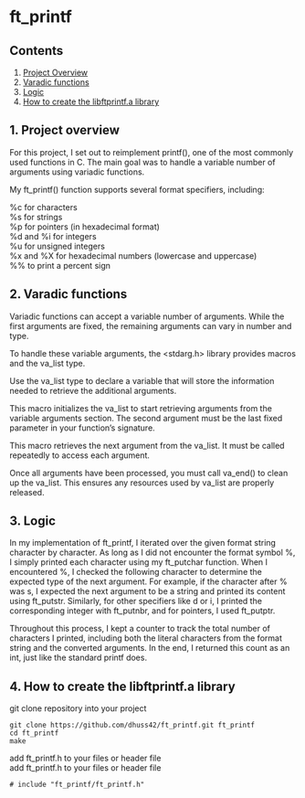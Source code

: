 # ft_printf

## Contents

1. [Project Overview](#1-Project-overview)
2. [Varadic functions](#2-Varadic-functions)
3. [Logic](#3-Logic)
4. [How to create the libftprintf.a library](#4-How-to-create-the-libftprintf.a-library)

## 1. Project overview

For this project, I set out to reimplement printf(), one of the most commonly used functions in C. The main goal was to handle a variable number of arguments using variadic functions.

My ft_printf() function supports several format specifiers, including:

%c for characters  
%s for strings  
%p for pointers (in hexadecimal format)  
%d and %i for integers  
%u for unsigned integers  
%x and %X for hexadecimal numbers (lowercase and uppercase)  
%% to print a percent sign  

## 2. Varadic functions

Variadic functions can accept a variable number of arguments. While the first arguments are fixed, the remaining arguments can vary in number and type.

To handle these variable arguments, the <stdarg.h> library provides macros and the va_list type.

Use the va_list type to declare a variable that will store the information needed to retrieve the additional arguments.

This macro initializes the va_list to start retrieving arguments from the variable arguments section. The second argument must be the last fixed parameter in your function’s signature.

This macro retrieves the next argument from the va_list. It must be called repeatedly to access each argument.

Once all arguments have been processed, you must call va_end() to clean up the va_list. This ensures any resources used by va_list are properly released.

## 3. Logic 

In my implementation of ft_printf, I iterated over the given format string character by character. As long as I did not encounter the format symbol %, I simply printed each character using my ft_putchar function. When I encountered %, I checked the following character to determine the expected type of the next argument. For example, if the character after % was s, I expected the next argument to be a string and printed its content using ft_putstr. Similarly, for other specifiers like d or i, I printed the corresponding integer with ft_putnbr, and for pointers, I used ft_putptr.

Throughout this process, I kept a counter to track the total number of characters I printed, including both the literal characters from the format string and the converted arguments. In the end, I returned this count as an int, just like the standard printf does.

## 4. How to create the libftprintf.a library

git clone repository into your project
```
git clone https://github.com/dhuss42/ft_printf.git ft_printf
cd ft_printf
make
```

add ft_printf.h to your files or header file  
add ft_printf.h to your files or header file
```
# include "ft_printf/ft_printf.h"
```
